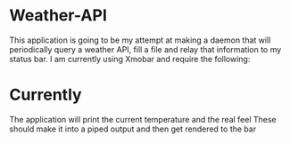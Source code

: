 # Weather-API
This application is going to be my attempt at making a daemon that will periodically query a weather API, fill a file and relay that information to my status bar.
I am currently using Xmobar and require the following:

# Currently
The application will print the current temperature and the real feel
These should make it into a piped output and then get rendered to the bar
